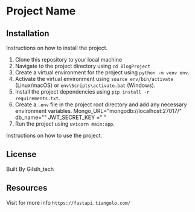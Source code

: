 # Project Name


## Installation

Instructions on how to install the project.

1. Clone this repository to your local machine  
2. Navigate to the project directory using `cd BlogProject`
3. Create a virtual environment for the project using `python -m venv env`.
4. Activate the virtual environment using `source env/bin/activate` (Linux/macOS) or `env\Scripts\activate.bat` (Windows).
5. Install the project dependencies using `pip install -r requirements.txt`.
6. Create a `.env` file in the project root directory and add any necessary environment variables.
    Mongo_URL="mongodb://localhost:27017/"
    db_name="" 
    JWT_SECRET_KEY =" "
7. Run the project using `uvicorn main:app`.


Instructions on how to use the project.



## License
Built By Gilsih_tech
## Resources
Visit for more info `https://fastapi.tiangolo.com/`
